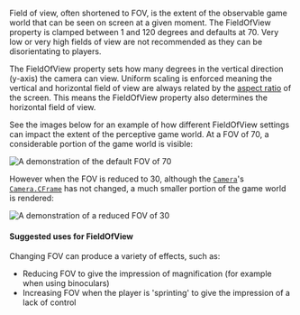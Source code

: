Field of view, often shortened to FOV, is the extent of the observable
game world that can be seen on screen at a given moment. The FieldOfView
property is clamped between 1 and 120 degrees and defaults at 70. Very low
or very high fields of view are not recommended as they can be
disorientating to players.

The FieldOfView property sets how many degrees in the vertical direction
(y-axis) the camera can view. Uniform scaling is enforced meaning the
vertical and horizontal field of view are always related by the
[aspect ratio](https://create.roblox.com/docs/https://en.wikipedia.org/wiki/Aspect_ratio_(image)) of
the screen. This means the FieldOfView property also determines the
horizontal field of view.

See the images below for an example of how different FieldOfView settings
can impact the extent of the perceptive game world. At a FOV of 70, a
considerable portion of the game world is visible:

![A demonstration of the default FOV of 70](https://prod.docsiteassets.roblox.com/assets/legacy/Fov70.png)

However when the FOV is reduced to 30, although the [`Camera`](https://create.roblox.com/docs/reference/engine/classes/Camera)'s
[`Camera.CFrame`](https://create.roblox.com/docs/reference/engine/classes/Camera#CFrame) has not changed, a much smaller portion of the game
world is rendered:

![A demonstration of a reduced FOV of 30](https://prod.docsiteassets.roblox.com/assets/legacy/Fov30.png)
#### Suggested uses for FieldOfView

Changing FOV can produce a variety of effects, such as:

- Reducing FOV to give the impression of magnification (for example when
using binoculars)
- Increasing FOV when the player is 'sprinting' to give the impression of
a lack of control